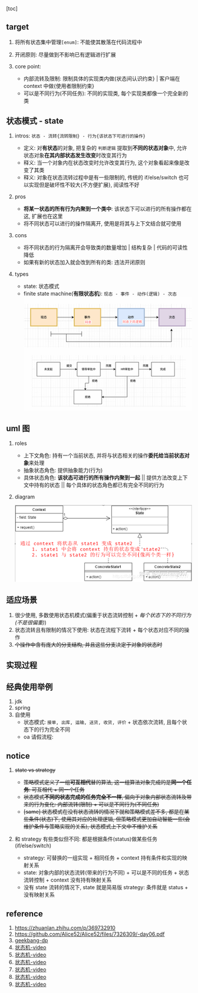 [toc]

## target

1. 将所有状态集中管理`[enum]`: 不能使其散落在代码流程中
2. 开闭原则: 尽量做到不影响已有逻辑进行扩展
3. core point:

   - 内部流转及限制: 限制具体的实现类内做{状态间认识约束} | 客户端在 context 中做{使用者限制约束}
   - 可以是不同行为(不同任务): 不同的实现类, 每个实现类都像一个完全新的类

## 状态模式 - state

1. intros: `状态 - 流转{流转限制} - 行为{该状态下可进行的操作}`

   - 定义: 对**有状态**的对象, 把复杂的 `判断逻辑` 提取到**不同的状态对象**中, 允许状态对象**在其内部状态发生改变**时改变其行为
   - 释义: 当一个对象内在状态改变时允许改变其行为, 这个对象看起来像是改变了其类
   - 释义: 对象在状态流转过程中是有一些限制的, 传统的 if/else/switch 也可以实现但是破坏性不较大{不方便扩展}, 阅读性不好

2. pros

   - **将某一状态的所有行为内聚到一个类中**: 该状态下可以进行的所有操作都在这, 扩展也在这里
   - 将不同状态可以进行的操作隔离开, 使用是将其与上下文结合就可使用

3. cons

   - 将不同状态的行为隔离开会导致类的数量增加 | 结构复杂 | 代码的可读性降低
   - 如果有新的状态加入就会改到所有的类: 违法开闭原则

4. types

   - state: 状态模式
   - finite state machine(**有限状态机**): `现态 - 事件 - 动作(逻辑) - 次态`
     ![avatar](/static/image/dp/dp-state-machine.png)

## uml 图

1. roles

   - 上下文角色: 持有一个当前状态, 并将与状态相关的操作**委托给当前状态对象**来处理
   - 抽象状态角色: 提供抽象能力(行为)
   - 具体状态角色: **该状态可进行的所有操作内聚到一起** || 提供方法改变上下文中持有的状态 || 每个具体的状态角色都已有完全不同的行为

2. diagram

   ![avatar](/static/image/dp/dp-state-diagram.png)

## 适应场景

1. 很少使用, 多数使用状态机模式(偏重于状态流转控制 + _每个状态下的不同行为(不是很偏重)_)
2. 状态流转且有限制的情况下使用: 状态在流程下流转 + 每个状态对应不同的操作
3. ~~个操作中含有庞大的分支结构, 并且这些分支决定于对象的状态时~~

## 实现过程

## 经典使用举例

1. jdk
2. spring
3. 自使用
   - 状态模式: `接单, 出库, 运输, 送货, 收货, 评价` + 状态依次流转, 且每个状态下的行为完全不同
   - oa 请假流程:

## notice

1. ~~state vs strategy~~

   - ~~策略模式定义了一组**可互相代**替的算法, 这一组算法对象完成的是**同一个任务**: 可互相代 + 同一个任务~~
   - ~~状态模式**不同的状态完成的任务完全不一样**, 偏向于对象内部状态流转及带来的行为变化: 内部流转(限制) + 可以是不同行为(不同任务)~~
   - ~~[same] 状态模式在没有状态流转的情况下就和策略模式差不多, 都是在某些条件(状态)下, 使用其对应的处理逻辑, 但策略模式更加自动智能一些(会维护条件与策略实现的关系), 状态模式上下文中不维护关系~~

2. 和 strategy 有些类似但不同: 都是根据条件(status)做某些任务(if/else/switch)

   - strategy: 可替换的一组实现 + 相同任务 + context 持有条件和实现的映射关系
   - state: 对象内部的状态流转(带来的行为不同) + 可以是不同的任务 + 状态流转控制 + context 没有持有映射关系
   - 没有 state 流转的情况下, state 就是简易版 strategy: 条件就是 status + 没有映射关系

## reference

1. https://zhuanlan.zhihu.com/p/369732910
2. https://github.com/Alice52/Alice52/files/7326309/-day06.pdf
3. [geekbang-dp]()
4. [状态机-video](https://www.bilibili.com/video/BV1A341137FZ)
5. [状态机-video](https://www.bilibili.com/video/BV1HB4y1R7Su)
6. [状态机-video](https://www.bilibili.com/video/BV1WU4y1S7uU)
7. [状态机-video](https://www.bilibili.com/video/BV1QT411K7Da)
8. [状态机-video](https://www.bilibili.com/video/BV1Bg411d7Gh)
9. [状态机-video](https://www.bilibili.com/video/BV1GT4y1r7uZ)
